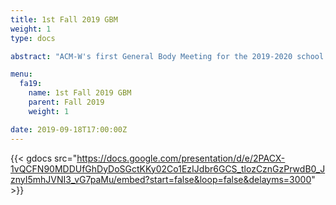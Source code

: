 ```yaml
---
title: 1st Fall 2019 GBM
weight: 1
type: docs

abstract: "ACM-W's first General Body Meeting for the 2019-2020 school year! We discuss what kind of organization ACM-W is, our new executive board, future events, and how to stay connected with us."

menu:
  fa19:
    name: 1st Fall 2019 GBM
    parent: Fall 2019
    weight: 1

date: 2019-09-18T17:00:00Z
---
```


{{< gdocs src="https://docs.google.com/presentation/d/e/2PACX-1vQCFN90MDDUfGhDyDoSGctKKy02Co1EzIJdbr6GCS_tlozCznGzPrwdB0_JznyI5mhJVNI3_vG7paMu/embed?start=false&loop=false&delayms=3000" >}}
